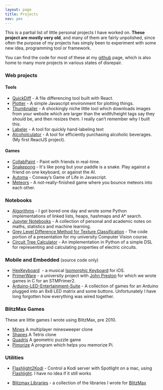 ```yaml
---
layout: page
title: Projects
nav: yes
---
```

This is a partial list of little personal projects I have worked on. **These project are mostly very old**, and many of them are fairly unpolished, since often the purpose of my projects has simply been to experiment with some new idea, programming tool or framework.

You can find the code for most of these at my [github](https://github.com/Spacerat) page, which is also home to many more projects in various states of disrepair.

### Web projects


#### Tools

*   [QuickDiff](https://veryjoe.com/diff-site "QuickDiff") - A file differencing tool built with React.
*   [Plotter](https://veryjoe.com/CanvasPlotter/ "Plotter") - A simple Javascript environment for plotting things.
*   [Thumbnailer](https://thumbnailer.apps.veryjoe.com/ "Thumbnailer") - A shockingly niche little tool which downloads images from your website which are larger than the width/height tags say they should be, and then resizes them. I really can’t remember why I built this.
*   [Labeler](https://veryjoe.com/labeler "Labeler") - A tool for quickly hand-labeling text
*   [Alcoholculator](https://veryjoe.com/Alcoholculator "Alcoholculator") - A tool for efficiently purchasing alcoholic beverages. (My first ReactJS project).


#### Games

*   [CollabPaint](https://paint.apps.veryjoe.com/ "CollabPaint") - Paint with friends in real-time.
*   [Snakepong](https://veryjoe.com/Snakepong/ "Snakepong") - It's like pong but your paddle is a snake. Play against a friend on one keyboard, or against the AI.
*   [Automa](https://veryjoe.com/Automa/ "Automa") - Conway’s Game of Life in Javascript.
*   [Meteors](https://veryjoe.com/Meteors/ "Meteors") - A not-really-finished game where you bounce meteors into each other.



### Notebooks

*   [Algorithms](https://github.com/Spacerat/Algorithms "Algorithms") - I got bored one day and wrote some Python implementations of linked lists, heaps, hashmaps and A* search.
*   [Jupyter Notebooks](https://github.com/Spacerat/Jupyter-Notebooks "Jupyter Notebooks") - A collection of personal and academic notes on maths, statistics and machine learning.
*   [Grey Level Difference Method for Texture Classification](https://gist.github.com/Spacerat/beb692e9c64596c2bec5) - The code portion of a presentation for my university Computer Vision course.
*   [Circuit Tree Calculator](https://gist.github.com/Spacerat/9959756 "Circuit Tree Calculator") - An implementation in Python of a simple DSL for representing and calculating properties of electric circuits.

### Mobile and Embedded <span style="font-size: 14px; font-weight: normal;">(source code only)</span>

*   [HexKeyboard](https://github.com/Spacerat/HexKeyboard)  - a musical [Isomorphic Keyboard](https://en.wikipedia.org/wiki/Isomorphic_keyboard) for iOS.
*   [PrimerWare](https://github.com/Spacerat/PrimerWare "PrimerWare") - a university project with [John Preston](https://github.com/wcerfgba) for which we wrote games in C for an STMPrimer2.
*   [Arduino-LED-Entertainment-Suite](https://github.com/Spacerat/Arduino-LED-entertainment-suite) - A collection of games for an Arduino plugged into an 8x8 LED matrix and some buttons. Unfortunately I have long forgotten how everything was wired together.

### BlitzMax Games

These are little games I wrote using BlitzMax, pre 2010.

* [Mines](/projects/mines.html) A multiplayer minesweeper clone
* [Shapes](/projects/shapes.html) A Tetris clone
* [Quadris](/projects/quadris.html) A geometric puzzle game
* [Pimorize](/projects/pimorize.html) A program which helps you memorize Pi.

### Utilities

*   [Flashlight2Kodi](https://github.com/Spacerat/Flashlight2Kodi "Flashlight2Kodi") - Control a Kodi server with Spotlight on a mac, using [Flashlight](https://github.com/nate-parrott/Flashlight). I have no idea if it still works

*   [Blitzmax Libraries](https://github.com/Spacerat/joe.mod "joe.mod") - a collection of the libraries I wrote for [BlitzMax](http://www.blitzbasic.com/Products/blitzmax.php)
